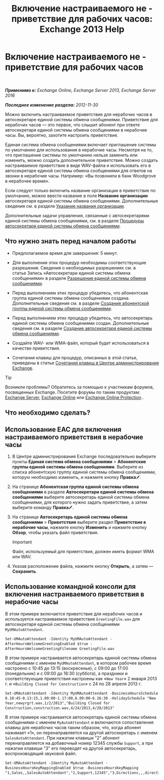 ﻿---
title: 'Включение настраиваемого не - приветствие для рабочих часов: Exchange 2013 Help'
TOCTitle: Включение настраиваемого не - приветствие для рабочих часов
ms:assetid: d4743805-bab0-4735-a1e0-2cea4e088e8c
ms:mtpsurl: https://technet.microsoft.com/ru-ru/library/Bb232183(v=EXCHG.150)
ms:contentKeyID: 50556480
ms.date: 05/22/2018
mtps_version: v=EXCHG.150
ms.translationtype: MT
---

# Включение настраиваемого не - приветствие для рабочих часов

 

_**Применимо к:** Exchange Online, Exchange Server 2013, Exchange Server 2016_

_**Последнее изменение раздела:** 2012-11-30_

Можно включить настраиваемое приветствие для нерабочих часов в автосекретаре единой системы обмена сообщениями. Приветствие для нерабочих часов — это первое, что слышит абонент при ответе автосекретаря единой системы обмена сообщениями в нерабочие часы. Вы, вероятно, захотите настроить приветствие.

Единая система обмена сообщениями включает приглашение системы по умолчанию для использования в нерабочие часы. Несмотря на то, что приглашение системы по умолчанию нельзя заменить или изменить, можно создать дополнительное приветствие. Можно создать настраиваемое приветствие в виде WAV-файла и использовать его в автосекретаре единой системы обмена сообщениями для ответов на звонки в нерабочие часы. Например: «Вы позвонили в банк Woodgrove в нерабочее время».

Если следует только включить название организации в приветствие по умолчанию, можно ввести название в поле **Название организации** автосекретаря единой системы обмена сообщениями. Дополнительные сведения см. в разделе [Указание названия организации](enter-a-business-name-exchange-2013-help.md).

Дополнительные задачи управления, связанные с автосекретарями единой системы обмена сообщениями, см. в разделе [Процедуры автосекретаря единой системы обмена сообщениями](um-auto-attendant-procedures-exchange-2013-help.md).

## Что нужно знать перед началом работы

  - Предполагаемое время для завершения: 5 минут.

  - Для выполнения этих процедур необходимы соответствующие разрешения. Сведения о необходимых разрешениях см. в статье Запись «Автосекретари единой системы обмена сообщениями» в разделе [Разрешения единой системы обмена сообщениями](unified-messaging-permissions-exchange-2013-help.md).

  - Перед выполнением этих процедур убедитесь, что абонентская группа единой системы обмена сообщениями создана. Дополнительные сведения см. в разделе [Создание абонентской группы единой системы обмена сообщениями](create-a-um-dial-plan-exchange-2013-help.md).

  - Перед выполнением этих процедур убедитесь, что автосекретарь единой системы обмена сообщениями создан. Дополнительные сведения см. в разделе [Создание автосекретаря единой системы обмена сообщениями](create-a-um-auto-attendant-exchange-2013-help.md).

  - Создайте WAV- или WMA-файл, который будет использоваться в качестве приветствия.

  - Сочетания клавиш для процедур, описанных в этой статье, приведены в статье [Сочетания клавиш в Центре администрирования Exchange](keyboard-shortcuts-in-the-exchange-admin-center-exchange-online-protection-help.md).

> [!TIP]  
> Возникли проблемы? Обратитесь за помощью к участникам форумов, посвященных Exchange. Посетите форумы по таким продуктам: <a href="https://go.microsoft.com/fwlink/p/?linkid=60612">Exchange Server</a>, <a href="https://go.microsoft.com/fwlink/p/?linkid=267542">Exchange Online</a> или <a href="https://go.microsoft.com/fwlink/p/?linkid=285351">Exchange Online Protection</a>..


## Что необходимо сделать?

## Использование EAC для включения настраиваемого приветствия в нерабочие часы

1.  В Центре администрирования Exchange последовательно выберите пункты **Единая система обмена сообщениями** \> **Абонентские группы единой системы обмена сообщениями**. Выберите из списка абонентскую группу единой системы обмена сообщениями, которую необходимо изменить, и нажмите кнопку **Правка**![Значок редактирования](images/Bb124582.6f53ccb2-1f13-4c02-bea0-30690e6ea71d(EXCHG.150).gif "Значок редактирования").

2.  На странице **Абонентская группа единой системы обмена сообщениями** в разделе **Автосекретари единой системы обмена сообщениями** выберите автосекретарь единой системы обмена сообщениями, для которого нужно задать приветствие, а затем выберите команду **Правка**![Значок редактирования](images/Bb124582.6f53ccb2-1f13-4c02-bea0-30690e6ea71d(EXCHG.150).gif "Значок редактирования").

3.  На странице **Автосекретарь единой системы обмена сообщениями** \> **Приветствия** выберите раздел **Приветствие в нерабочие часы**, нажмите кнопку **Изменить** и нажмите кнопку **Обзор**, чтобы указать файл приветствия.
    
    > [!IMPORTANT]  
    > Файл, используемый для приветствия, должен иметь формат WMA или WAV.


4.  Указав расположение файла, нажмите кнопку **Открыть**, а затем — **Сохранить**.

## Использование командной консоли для включения настраиваемого приветствия в нерабочие часы

В этом примере включается приветствие для нерабочих часов и используется настраиваемое приветствие `GreetingFile.wav` для автосекретаря единой системы обмена сообщениями `MyUMAutoAttendant`.

    Set-UMAutoAttendant -Identity MyUMAutoAttendant -AfterHoursWelcomeGreetingEnabled $true -AfterHoursWelcomeGreetingFilename GreetingFile.wav

В этом примере настраивается автосекретарь единой системы обмена сообщениями с именем `MyUMAutoAttendant`, в котором рабочее время настроено с 10:45 до 13:15 (воскресенье), с 09:00 до 17:00 (понедельник) и с 09:00 до 16:30 (суббота), а праздники и соответствующие приветствия настроены как «`New Year`» 2 января 2013 г. и «`Building Closed for Construction`» с 24 по 28 апреля 2013 г.

    Set-UMAutoAttendant -Identity MyUMAutoAttendant -BusinessHoursSchedule 0.10:45-0.13:15,1.09:00-1.17:00,6.09:00-6.16:30 -HolidaySchedule "New Year,newyrgrt.wav,1/2/2013","Building Closed for Construction,construction.wav,4/24/2013,4/28/2013"

В этом примере настраивается автосекретарь единой системы обмена сообщениями с именем `MyAutoAttendant` и включаются сопоставления клавиш для нерабочих часов таким образом, что, когда абонент нажимает «1», он перенаправляется на другой автосекретарь с именем `SalesAutoAttendant`. При нажатии клавиши "2" абонент перенаправляется на добавочный номер 12345 службы `Support`, а при нажатии клавиши "3" его переводят на другой автосекретарь, воспроизводящий звуковой файл.

    Set-UMAutoAttendant -Identity MyAutoAttendant - BusinessHoursKeyMappingEnabled $true -BusinessHoursKeyMapping "1,Sales,,SalesAutoAttendant","2,Support,12345","3,Directions,,,directions.wav"

